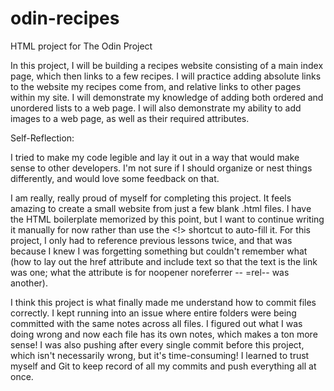 # odin-recipes
HTML project for The Odin Project

In this project, I will be building a recipes website consisting of a main index page, which then links to a few recipes. I will practice adding absolute links to the website my recipes come from, and relative links to other pages within my site. I will demonstrate my knowledge of adding both ordered and unordered lists to a web page. I will also demonstrate my ability to add images to a web page, as well as their required attributes.

Self-Reflection:

I tried to make my code legible and lay it out in a way that would make sense to other developers. I'm not sure if I should organize or nest things differently, and would love some feedback on that.

I am really, really proud of myself for completing this project. It feels amazing to create a small website from just a few blank .html files. I have the HTML boilerplate memorized by this point, but I want to continue writing it manually for now rather than use the <!> shortcut to auto-fill it. For this project, I only had to reference previous lessons twice, and that was because I knew I was forgetting something but couldn't remember what (how to lay out the href attribute and include text so that the text is the link was one; what the attribute is for noopener noreferrer -- =rel-- was another). 

I think this project is what finally made me understand how to commit files correctly. I kept running into an issue where entire folders were being committed with the same notes across all files. I figured out what I was doing wrong and now each file has its own notes, which makes a ton more sense! I was also pushing after every single commit before this project, which isn't necessarily wrong, but it's time-consuming! I learned to trust myself and Git to keep record of all my commits and push everything all at once.